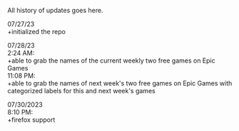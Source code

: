All history of updates goes here.

07/27/23 \
+initialized the repo

07/28/23 \
2:24 AM: \
+able to grab the names of the current weekly two free games on Epic Games
\
11:08 PM: \
+able to grab the names of next week's two free games on Epic Games with
categorized labels for this and next week's games

07/30/2023 \
8:10 PM: \
+firefox support